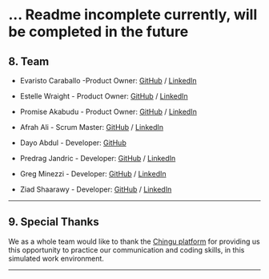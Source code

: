 # ... Readme incomplete currently, will be completed in the future

## 8. Team

- Evaristo Caraballo -Product Owner: [GitHub](https://github.com/evaristoc) / [LinkedIn](https://www.linkedin.com/in/evaristocaraballo/)

- Estelle Wraight - Product Owner: [GitHub](https://github.com/Escargotte) / [LinkedIn](https://www.linkedin.com/in/estelle-couture-41422b47/)

- Promise Akabudu - Product Owner: [GitHub](https://github.com/Pakabudu) / [LinkedIn](https://www.linkedin.com/in/promise-akabudu/)

- Afrah Ali - Scrum Master: [GitHub](https://github.com/afbaf) / [LinkedIn](https://www.linkedin.com/in/afrah-ali-251264269/)

- Dayo Abdul - Developer: [GitHub](https://github.com/Dayo1900)

- Predrag Jandric - Developer: [GitHub](https://github.com/Predrag-Jandric) / [LinkedIn](https://www.linkedin.com/in/predrag-jandric/)

- Greg Minezzi - Developer: [GitHub](https://github.com/minezzig) / [LinkedIn](https://www.linkedin.com/in/gregminezzi)

- Ziad Shaarawy - Developer: [GitHub](https://github.com/redshaaro) / [LinkedIn](https://www.linkedin.com/in/ziad-shaarawy-629a5721b/)

---

## 9. Special Thanks

We as a whole team would like to thank the [Chingu platform](https://www.chingu.io/) for providing us this opportunity to practice our communication and coding skills, in this simulated work environment.

---
